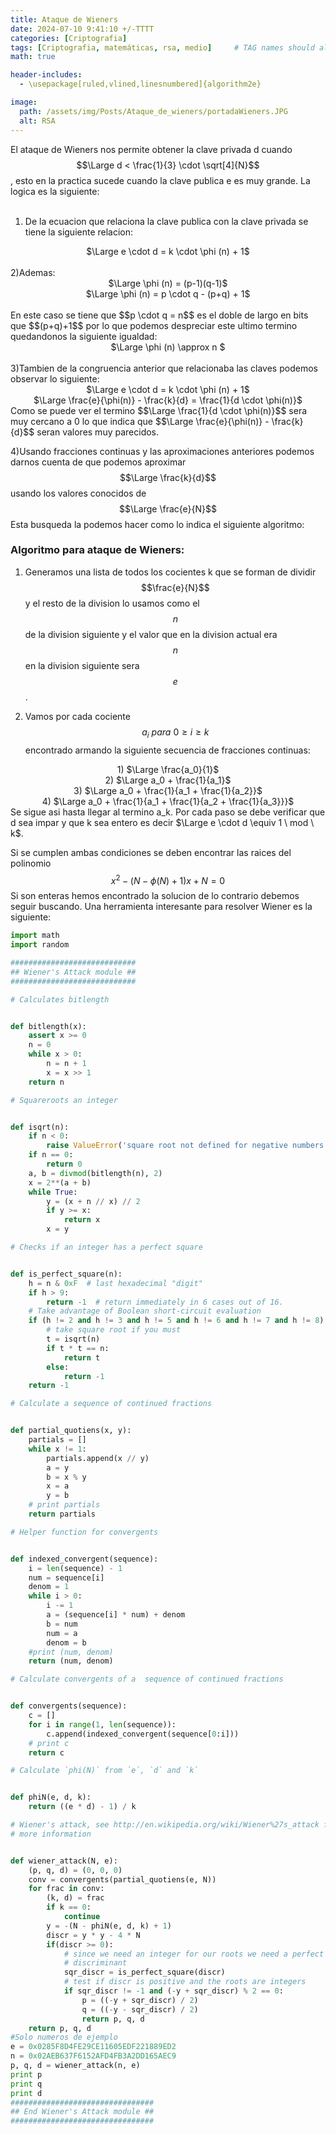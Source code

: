 ```yaml
---
title: Ataque de Wieners 
date: 2024-07-10 9:41:10 +/-TTTT
categories: [Criptografia]
tags: [Criptografia, matemáticas, rsa, medio]     # TAG names should always be lowercase
math: true

header-includes:
  - \usepackage[ruled,vlined,linesnumbered]{algorithm2e}

image:
  path: /assets/img/Posts/Ataque_de_wieners/portadaWieners.JPG
  alt: RSA
---
```


El ataque de Wieners nos permite obtener la clave privada d cuando $$\Large d < \frac{1}{3} \cdot \sqrt[4]{N}$$, esto en la practica sucede cuando la clave publica e es muy grande. La logica es la siguiente:
<br>
<br>

1) De la ecuacion que relaciona la clave publica con la clave privada se tiene la siguiente relacion:
<div style="text-align: center;">
 $\Large e \cdot d = k \cdot \phi (n) + 1$
</div>
<br>
2)Ademas:
<div style="text-align: center;">
 $\Large \phi (n) = (p-1)(q-1)$
 <br>
 $\Large \phi (n) = p \cdot q - (p+q) + 1$
</div>
 <br>
En este caso se tiene que $$p \cdot q = n$$ es el doble de largo en bits que $$(p+q)+1$$ por lo que podemos despreciar este ultimo termino quedandonos la siguiente igualdad:
<div style="text-align: center;">
 $\Large \phi (n) \approx n $
</div>
<br>
3)Tambien de la congruencia anterior que relacionaba las claves podemos observar lo siguiente:
<div style="text-align: center;">
 $\Large e \cdot d = k \cdot \phi (n) + 1$
<br>
 $\Large \frac{e}{\phi(n)} - \frac{k}{d} = \frac{1}{d \cdot \phi(n)}$
</div>
Como se puede ver el termino $$\Large \frac{1}{d \cdot \phi(n)}$$ sera muy cercano a 0 lo que indica que $$\Large \frac{e}{\phi(n)} - \frac{k}{d}$$ seran valores muy parecidos.

4)Usando fracciones continuas y las aproximaciones anteriores podemos darnos cuenta de que podemos aproximar $$\Large \frac{k}{d}$$ usando los valores conocidos de $$\Large \frac{e}{N}$$ Esta busqueda la podemos hacer como lo indica el siguiente algoritmo:

### Algoritmo para ataque de Wieners:
1) Generamos una lista de todos los cocientes k que se forman de dividir $$\frac{e}{N}$$ y el resto de la division lo usamos como el $$n$$ de la division siguiente y el valor que en la division actual era $$n$$ en la division siguiente sera $$e$$.

2) Vamos por cada cociente $$a_{i} \ para \ 0 \geq i \geq k$$ encontrado armando la siguiente secuencia de fracciones continuas:

<div style="text-align: center;">
 1) $\Large \frac{a_0}{1}$
 <br>
 2) $\Large a_0 + \frac{1}{a_1}$
 <br>
 3) $\Large a_0 + \frac{1}{a_1 + \frac{1}{a_2}}$
 <br>
 4) $\Large a_0 + \frac{1}{a_1 + \frac{1}{a_2 + \frac{1}{a_3}}}$
</div>
Se sigue asi hasta llegar al termino a_k.
Por cada paso se debe verificar que d sea impar y que k sea entero es decir $\Large e \cdot d \equiv 1 \ mod \ k$.

Si se cumplen ambas condiciones se deben encontrar las raices del polinomio $$x^2 - (N - \phi (N) + 1)x + N = 0$$ Si son enteras hemos encontrado la solucion de lo contrario debemos seguir buscando. Una herramienta interesante para resolver Wiener es la siguiente:

```python
import math
import random

############################
## Wiener's Attack module ##
############################

# Calculates bitlength


def bitlength(x):
    assert x >= 0
    n = 0
    while x > 0:
        n = n + 1
        x = x >> 1
    return n

# Squareroots an integer


def isqrt(n):
    if n < 0:
        raise ValueError('square root not defined for negative numbers')
    if n == 0:
        return 0
    a, b = divmod(bitlength(n), 2)
    x = 2**(a + b)
    while True:
        y = (x + n // x) // 2
        if y >= x:
            return x
        x = y

# Checks if an integer has a perfect square


def is_perfect_square(n):
    h = n & 0xF  # last hexadecimal "digit"
    if h > 9:
        return -1  # return immediately in 6 cases out of 16.
    # Take advantage of Boolean short-circuit evaluation
    if (h != 2 and h != 3 and h != 5 and h != 6 and h != 7 and h != 8):
        # take square root if you must
        t = isqrt(n)
        if t * t == n:
            return t
        else:
            return -1
    return -1

# Calculate a sequence of continued fractions


def partial_quotiens(x, y):
    partials = []
    while x != 1:
        partials.append(x // y)
        a = y
        b = x % y
        x = a
        y = b
    # print partials
    return partials

# Helper function for convergents


def indexed_convergent(sequence):
    i = len(sequence) - 1
    num = sequence[i]
    denom = 1
    while i > 0:
        i -= 1
        a = (sequence[i] * num) + denom
        b = num
        num = a
        denom = b
    #print (num, denom)
    return (num, denom)

# Calculate convergents of a  sequence of continued fractions


def convergents(sequence):
    c = []
    for i in range(1, len(sequence)):
        c.append(indexed_convergent(sequence[0:i]))
    # print c
    return c

# Calculate `phi(N)` from `e`, `d` and `k`


def phiN(e, d, k):
    return ((e * d) - 1) / k

# Wiener's attack, see http://en.wikipedia.org/wiki/Wiener%27s_attack for
# more information


def wiener_attack(N, e):
    (p, q, d) = (0, 0, 0)
    conv = convergents(partial_quotiens(e, N))
    for frac in conv:
        (k, d) = frac
        if k == 0:
            continue
        y = -(N - phiN(e, d, k) + 1)
        discr = y * y - 4 * N
        if(discr >= 0):
            # since we need an integer for our roots we need a perfect squared
            # discriminant
            sqr_discr = is_perfect_square(discr)
            # test if discr is positive and the roots are integers
            if sqr_discr != -1 and (-y + sqr_discr) % 2 == 0:
                p = ((-y + sqr_discr) / 2)
                q = ((-y - sqr_discr) / 2)
                return p, q, d
    return p, q, d
#Solo numeros de ejemplo
e = 0x0285F8D4FE29CE11605EDF221889ED2
n = 0x02AEB637F6152AFD4FB3A2DD165AEC9
p, q, d = wiener_attack(n, e)
print p
print q
print d
################################
## End Wiener's Attack module ##
################################
```